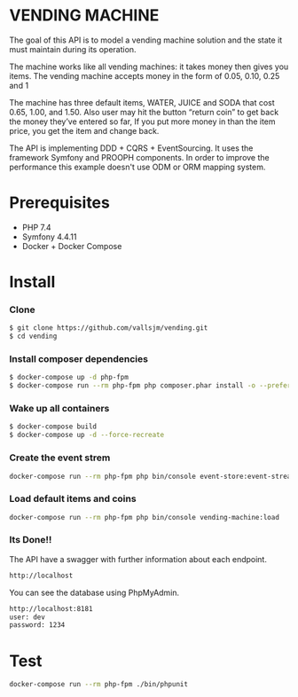 VENDING MACHINE
===================

The goal of this API is to model a vending machine solution and the state it must maintain during its operation.

The machine works like all vending machines: it takes money then gives you items. The vending machine accepts money in the form of 0.05, 0.10, 0.25 and 1

The machine has three default items, WATER, JUICE and SODA that cost 0.65, 1.00, and 1.50. Also user may hit the button “return coin” to get back the money they’ve entered so far, If you put more money in than the item price, you get the item and change back.

The API is implementing DDD + CQRS + EventSourcing. It uses the framework Symfony and PROOPH components. In order to improve the performance this example doesn't use ODM or ORM mapping system.


Prerequisites
===================

- PHP 7.4
- Symfony 4.4.11
- Docker + Docker Compose

Install
===================

### Clone

```sh
$ git clone https://github.com/vallsjm/vending.git
$ cd vending
```

### Install composer dependencies

```sh
$ docker-compose up -d php-fpm
$ docker-compose run --rm php-fpm php composer.phar install -o --prefer-dist --no-interaction
```

### Wake up all containers

```sh
$ docker-compose build
$ docker-compose up -d --force-recreate
```

### Create the event strem

```sh
docker-compose run --rm php-fpm php bin/console event-store:event-stream:create
```

### Load default items and coins

```sh
docker-compose run --rm php-fpm php bin/console vending-machine:load
```


### Its Done!!

The API have a swagger with further information about each endpoint.

```sh
http://localhost
```

You can see the database using PhpMyAdmin.

```sh
http://localhost:8181
user: dev
password: 1234
```

Test
===================

```sh
docker-compose run --rm php-fpm ./bin/phpunit
```
